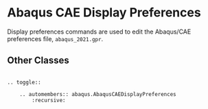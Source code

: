 # Abaqus CAE Display Preferences

Display preferences commands are used to edit the Abaqus/CAE preferences file, `abaqus_2021.gpr`.

## Other Classes

```{eval-rst}

.. toggle::

    .. automembers:: abaqus.AbaqusCAEDisplayPreferences
        :recursive:
```
